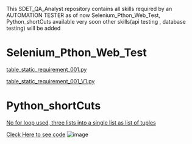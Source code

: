 This SDET_QA_Analyst repository contains all skills required by an AUTOMATION TESTER
as of now Selenium_Pthon_Web_Test, Python_shortCuts available
very soon other skills(api testing , database testing) will be added 


# Selenium_Pthon_Web_Test      
[table_static_requirement_001.py](https://github.com/shivashankars-github/SDET_QA_Analyst/blob/main/Selenium_Python_Web_Test/table_static_requirement_001.py)

[table_static_requirement_001_V1.py](https://github.com/shivashankars-github/SDET_QA_Analyst/blob/main/Selenium_Python_Web_Test/table_static_requirement_001_V1.py)

# Python_shortCuts

[No for loop used, three lists into a single list as list of tuples ](https://github.com/shivashankars-github/SDET_QA_Analyst/blob/main/python_short_Cuts/Scenario_1192025001.py)



[Cleck Here to see code](https://github.com/shivashankars-github/SDET_QA_Analyst/blob/main/python_short_Cuts/Screenshot%202025-01-19%20205343.py)
![image](https://github.com/user-attachments/assets/3cfae49d-41be-4bc1-8e3d-0e3095ade981)

